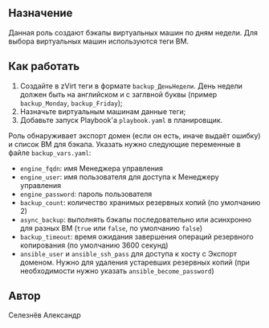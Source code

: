 ## Назначение
Данная роль создают бэкапы виртуальных машин по дням недели. Для выбора виртуальных машин используются теги ВМ.

## Как работать
1. Создайте в zVirt теги в формате `backup_ДеньНедели`. День недели должен быть на английском и с заглвной буквы (пример `backup_Monday`, `backup_Friday`);
2. Назначьте виртуальным машинам данные теги;
3. Добавьте запуск Playbook'а `playbook.yaml` в планировщик.

Роль обнаруживает экспорт домен (если он есть, иначе выдаёт ошибку) и список ВМ для бэкапа. Указать нужно следующие переменные в файле `backup_vars.yaml`:
- `engine_fqdn`: имя Менеджера управления
- `engine_user`: имя пользователя для доступа к Менеджеру управления
- `engine_password`: пароль пользователя
- `backup_count`: количество хранимых резервных копий (по умолчанию 2)
- `async_backup`: выполнять бэкапы последовательно или асинхронно для разных ВМ (`true` или `false`, по умолчанию `false`)
- `backup_timeout`: время ожидания завершения операций резервного копирования (по умолчанию 3600 секунд)
- `ansible_user` и `ansible_ssh_pass` для доступа к хосту с Экспорт доменом. Нужно для удаления устаревших резервных копий (при необходимости нужно указать `ansible_become_password`)

## Автор
Селезнёв Александр